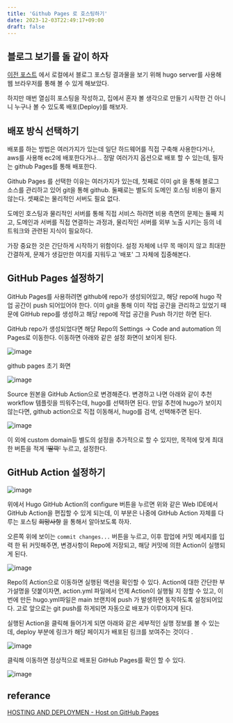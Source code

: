 ```yaml
---
title: 'Github Pages 로 호스팅하기'
date: 2023-12-03T22:49:17+09:00
draft: false
---
```

## 블로그 보기를 돌 같이 하자

[이전 포스트](/HwanBlog/posts/first-post/) 에서 로컬에서 블로그 포스팅 결과물을 보기 위해 hugo server를 사용해 웹 브라우저를 통해 볼 수 있게 해보았다.

하지만 매번 열심히 포스팅을 작성하고, 집에서 혼자 볼 생각으로 만들기 시작한 건 아니니 누구나 볼 수 있도록 배포(Deploy)를 해보자.

## 배포 방식 선택하기

배포를 하는 방법은 여러가지가 있는데 일단 하드웨어를 직접 구축해  사용한다거나, aws를 사용해 ec2에 배포한다거나... 정말 여러가지 옵션으로 배포 할 수 있는데, 필자는 github Pages를 통해 배포한다.

Github Pages 를 선택한 이유는 여러가지가 있는데, 첫째로 이미 git 을 통해 블로그 소스를 관리하고 있어 git을 통해 github. 둘째로는 별도의 도메인 호스팅 비용이 들지 않는다. 셋째로는 물리적인 서버도 필요 없다. 

도메인 호스팅과 물리적인 서버를 통해 직접 서비스 하려면 비용 측면의 문제는 둘째 치고, 도메인과 서버를 직접 연결하는 과정과, 물리적인 서버를 외부 노출 시키는 등의 네트워크와 관련된 지식이 필요하다.

가장 중요한 것은 간단하게 시작하기 위함이다. 설정 자체에 너무 목 매이지 않고 최대한 간결하게, 문제가 생길만한 여지를 지워두고 '배포' 그 자체에 집중해본다.

## GitHub Pages 설정하기

GitHub Pages를 사용하려면 github에 repo가 생성되어있고, 해당 repo에 hugo 작업 공간이 push 되어있어야 한다. 이미 git을 통해 이미 작업 공간을 관리하고 있었기 때문에 GitHub repo를 생성하고 해당 repo에 작업 공간을 Push 하기만 하면 된다.

GitHub repo가 생성되었다면 해당 Repo의 Settings -> Code and automation 의 Pages로 이동한다. 이동하면 아래와 같은 설정 화면이 보이게 된다.

![image](/HwanBlog/images/Settings_Pages.png)

github pages 초기 화면

![image](/HwanBlog/images/github_action_Source_default.png)

Source 원본을 GitHub Action으로 변경해준다. 변경하고 나면 아래와 같이 추천 workflow 템플릿을 띄워주는데, hugo를 선택하면 된다. 만일 추천에 hugo가 보이지 않는다면, github action으로 직접 이동해서, hugo를 검색, 선택해주면 된다.

![image](/HwanBlog/images/github_action_hugo.png)

이 외에 custom domain등 별도의 설정을 추가적으로 할 수 있지만, 목적에 맞게 최대한 버튼을 적게 ~~'딸깍'~~ 누르고, 설정한다.

## GitHub Action 설정하기

![image](/HwanBlog/images/github_action_webIDE.png)

위에서 Hugo GitHub Action의 configure 버튼을 누르면 위와 같은 Web IDE에서 GitHub Action을 편집할 수 있게 되는데, 이 부분은 나중에 GitHub Action 자체를 다루는 포스팅  ~~희망사항~~ 을 통해서 알아보도록 하자.

오른쪽 위에 보이는 `commit changes...` 버튼을 누르고, 이후 팝업에 커밋 메세지를 입력 한 뒤 커밋해주면, 변경사항이 Repo에 저장되고, 해당 커밋에 의한 Action이 실행되게 된다.

![image](/HwanBlog/images/Run_Action.png)

Repo의 Action으로 이동하면 실행된 액션을 확인할 수 있다. Action에 대한 간단한 부가설명을 덧붙이자면, action.yml 파일에서 언제 Action이 실행될 지 정할 수 있고, 이번에 만든 hugo.yml파일은 main 브랜치에 push 가 발생하면 동작하도록 설정되어있다. 고로 앞으로는 git push를 하게되면 자동으로 배포가 이루어지게 된다.

실행된 Action을 클릭해 들어가게 되면 아래와 같은 세부적인 실행 정보를 볼 수 있는데, deploy 부분에 링크가 해당 페이지가 배포된 링크를 보여주는 것이다 .

![image](/HwanBlog/images/Action_Details.png)

클릭해 이동하면 정상적으로 배포된 GitHub Pages를 확인 할 수 있다.

![image](/HwanBlog/images/deploied_pages.png)

## referance

[HOSTING AND DEPLOYMEN - Host on GitHub Pages](https://gohugo.io/hosting-and-deployment/hosting-on-github/)